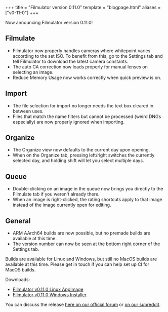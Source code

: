 +++
title = "Filmulator version 0.11.0"
template = "blogpage.html"
aliases = ["v0-11-0"]
+++

Now announcing Filmulator version 0.11.0!

## Filmulate

* Filmulator now properly handles cameras where whitepoint varies according to the set ISO. To benefit from this, go to the Settings tab and tell Filmulator to download the latest camera constants.
* The auto CA correction now loads properly for manual lenses on selecting an image.
* Reduce Memory Usage now works correctly when quick preview is on.

## Import

* The file selection for import no longer needs the text box cleared in between uses.
* Files that match the name filters but cannot be processed (weird DNGs especially) are now properly ignored when importing.

## Organize

* The Organize view now defaults to the current day upon opening.
* When on the Organize tab, pressing left/right switches the currently selected day, and holding shift will let you select multiple days.

## Queue
* Double-clicking on an image in the queue now brings you directly to the Filmulate tab if you weren't already there.
* When an image is right-clicked, the rating shortcuts apply to that image instead of the image currently open for editing.

## General

* ARM AArch64 builds are now possible, but no premade builds are available at this time.
* The version number can now be seen at the bottom right corner of the Settings tab.


Builds are available for Linux and Windows, but still no MacOS builds are available at this time. Please get in touch if you can help set up CI for MacOS builds.

Downloads:

* [Filmulator v0.11.0 Linux AppImage](https://github.com/CarVac/filmulator-gui/releases/download/v0.11.0/Filmulator_v0.11.0.AppImage)
* [Filmulator v0.11.0 Windows Installer](https://github.com/CarVac/filmulator-gui/releases/download/v0.11.0/Filmulator_v0.11.0.exe)

You can discuss the release [here on our official forum](https://discuss.pixls.us/t/filmulator-v0-11-0-released/22944) or [on our subreddit](https://www.reddit.com/r/Filmulator/).
